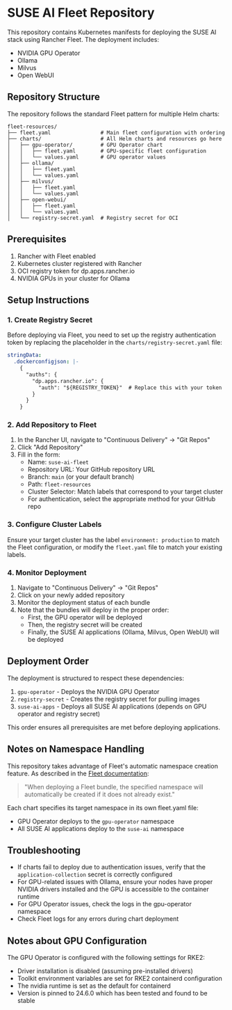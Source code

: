 # SUSE AI Fleet Repository

This repository contains Kubernetes manifests for deploying the SUSE AI stack using Rancher Fleet. The deployment includes:

- NVIDIA GPU Operator
- Ollama
- Milvus
- Open WebUI

## Repository Structure

The repository follows the standard Fleet pattern for multiple Helm charts:

```
fleet-resources/
├── fleet.yaml                # Main fleet configuration with ordering
├── charts/                   # All Helm charts and resources go here
│   ├── gpu-operator/         # GPU Operator chart
│   │   ├── fleet.yaml        # GPU-specific fleet configuration
│   │   └── values.yaml       # GPU operator values
│   ├── ollama/
│   │   ├── fleet.yaml
│   │   └── values.yaml
│   ├── milvus/
│   │   ├── fleet.yaml
│   │   └── values.yaml
│   ├── open-webui/
│   │   ├── fleet.yaml
│   │   └── values.yaml
│   └── registry-secret.yaml  # Registry secret for OCI
```

## Prerequisites

1. Rancher with Fleet enabled
2. Kubernetes cluster registered with Rancher
3. OCI registry token for dp.apps.rancher.io
4. NVIDIA GPUs in your cluster for Ollama

## Setup Instructions

### 1. Create Registry Secret

Before deploying via Fleet, you need to set up the registry authentication token by replacing the placeholder in the `charts/registry-secret.yaml` file:

```yaml
stringData:
  .dockerconfigjson: |-
    {
      "auths": {
        "dp.apps.rancher.io": {
          "auth": "${REGISTRY_TOKEN}"  # Replace this with your token
        }
      }
    }
```

### 2. Add Repository to Fleet

1. In the Rancher UI, navigate to "Continuous Delivery" → "Git Repos"
2. Click "Add Repository"
3. Fill in the form:
   - Name: `suse-ai-fleet`
   - Repository URL: Your GitHub repository URL
   - Branch: `main` (or your default branch)
   - Path: `fleet-resources`
   - Cluster Selector: Match labels that correspond to your target cluster
   - For authentication, select the appropriate method for your GitHub repo

### 3. Configure Cluster Labels

Ensure your target cluster has the label `environment: production` to match the Fleet configuration, or modify the `fleet.yaml` file to match your existing labels.

### 4. Monitor Deployment

1. Navigate to "Continuous Delivery" → "Git Repos"
2. Click on your newly added repository
3. Monitor the deployment status of each bundle
4. Note that the bundles will deploy in the proper order:
   - First, the GPU operator will be deployed
   - Then, the registry secret will be created
   - Finally, the SUSE AI applications (Ollama, Milvus, Open WebUI) will be deployed

## Deployment Order

The deployment is structured to respect these dependencies:

1. `gpu-operator` - Deploys the NVIDIA GPU Operator 
2. `registry-secret` - Creates the registry secret for pulling images
3. `suse-ai-apps` - Deploys all SUSE AI applications (depends on GPU operator and registry secret)

This order ensures all prerequisites are met before deploying applications.

## Notes on Namespace Handling

This repository takes advantage of Fleet's automatic namespace creation feature. As described in the [Fleet documentation](https://fleet.rancher.io/namespaces):

> "When deploying a Fleet bundle, the specified namespace will automatically be created if it does not already exist."

Each chart specifies its target namespace in its own fleet.yaml file:
- GPU Operator deploys to the `gpu-operator` namespace
- All SUSE AI applications deploy to the `suse-ai` namespace

## Troubleshooting

- If charts fail to deploy due to authentication issues, verify that the `application-collection` secret is correctly configured
- For GPU-related issues with Ollama, ensure your nodes have proper NVIDIA drivers installed and the GPU is accessible to the container runtime
- For GPU Operator issues, check the logs in the gpu-operator namespace
- Check Fleet logs for any errors during chart deployment

## Notes about GPU Configuration

The GPU Operator is configured with the following settings for RKE2:

- Driver installation is disabled (assuming pre-installed drivers)
- Toolkit environment variables are set for RKE2 containerd configuration
- The nvidia runtime is set as the default for containerd
- Version is pinned to 24.6.0 which has been tested and found to be stable 